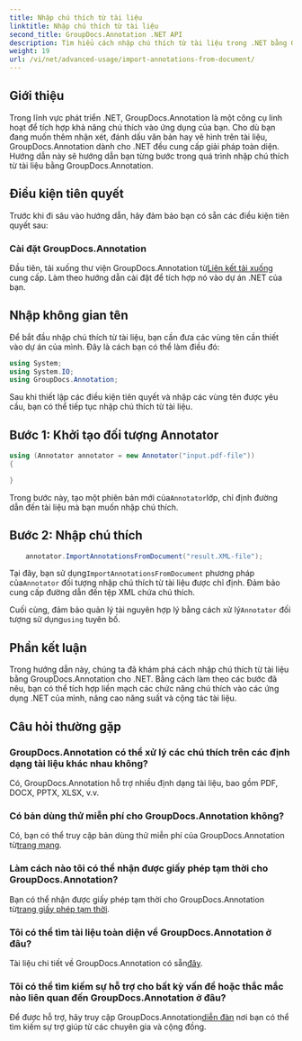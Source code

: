 ```yaml
---
title: Nhập chú thích từ tài liệu
linktitle: Nhập chú thích từ tài liệu
second_title: GroupDocs.Annotation .NET API
description: Tìm hiểu cách nhập chú thích từ tài liệu trong .NET bằng GroupDocs.Annotation. Hãy làm theo hướng dẫn từng bước của chúng tôi để tích hợp liền mạch.
weight: 19
url: /vi/net/advanced-usage/import-annotations-from-document/
---
```

## Giới thiệu
Trong lĩnh vực phát triển .NET, GroupDocs.Annotation là một công cụ linh hoạt để tích hợp khả năng chú thích vào ứng dụng của bạn. Cho dù bạn đang muốn thêm nhận xét, đánh dấu văn bản hay vẽ hình trên tài liệu, GroupDocs.Annotation dành cho .NET đều cung cấp giải pháp toàn diện. Hướng dẫn này sẽ hướng dẫn bạn từng bước trong quá trình nhập chú thích từ tài liệu bằng GroupDocs.Annotation.
## Điều kiện tiên quyết
Trước khi đi sâu vào hướng dẫn, hãy đảm bảo bạn có sẵn các điều kiện tiên quyết sau:
### Cài đặt GroupDocs.Annotation
 Đầu tiên, tải xuống thư viện GroupDocs.Annotation từ[Liên kết tải xuống](https://releases.groupdocs.com/annotation/net/) cung cấp. Làm theo hướng dẫn cài đặt để tích hợp nó vào dự án .NET của bạn.

## Nhập không gian tên
Để bắt đầu nhập chú thích từ tài liệu, bạn cần đưa các vùng tên cần thiết vào dự án của mình. Đây là cách bạn có thể làm điều đó:

```csharp
using System;
using System.IO;
using GroupDocs.Annotation;
```

Sau khi thiết lập các điều kiện tiên quyết và nhập các vùng tên được yêu cầu, bạn có thể tiếp tục nhập chú thích từ tài liệu.
## Bước 1: Khởi tạo đối tượng Annotator
```csharp
using (Annotator annotator = new Annotator("input.pdf-file"))
{

}
```
 Trong bước này, tạo một phiên bản mới của`Annotator`lớp, chỉ định đường dẫn đến tài liệu mà bạn muốn nhập chú thích.
## Bước 2: Nhập chú thích
```csharp
	annotator.ImportAnnotationsFromDocument("result.XML-file");
```
 Tại đây, bạn sử dụng`ImportAnnotationsFromDocument` phương pháp của`Annotator` đối tượng nhập chú thích từ tài liệu được chỉ định. Đảm bảo cung cấp đường dẫn đến tệp XML chứa chú thích.

 Cuối cùng, đảm bảo quản lý tài nguyên hợp lý bằng cách xử lý`Annotator` đối tượng sử dụng`using` tuyên bố.

## Phần kết luận
Trong hướng dẫn này, chúng ta đã khám phá cách nhập chú thích từ tài liệu bằng GroupDocs.Annotation cho .NET. Bằng cách làm theo các bước đã nêu, bạn có thể tích hợp liền mạch các chức năng chú thích vào các ứng dụng .NET của mình, nâng cao năng suất và cộng tác tài liệu.
## Câu hỏi thường gặp
### GroupDocs.Annotation có thể xử lý các chú thích trên các định dạng tài liệu khác nhau không?
Có, GroupDocs.Annotation hỗ trợ nhiều định dạng tài liệu, bao gồm PDF, DOCX, PPTX, XLSX, v.v.
### Có bản dùng thử miễn phí cho GroupDocs.Annotation không?
 Có, bạn có thể truy cập bản dùng thử miễn phí của GroupDocs.Annotation từ[trang mạng](https://releases.groupdocs.com/).
### Làm cách nào tôi có thể nhận được giấy phép tạm thời cho GroupDocs.Annotation?
 Bạn có thể nhận được giấy phép tạm thời cho GroupDocs.Annotation từ[trang giấy phép tạm thời](https://purchase.groupdocs.com/temporary-license/).
### Tôi có thể tìm tài liệu toàn diện về GroupDocs.Annotation ở đâu?
 Tài liệu chi tiết về GroupDocs.Annotation có sẵn[đây](https://tutorials.groupdocs.com/annotation/net/).
### Tôi có thể tìm kiếm sự hỗ trợ cho bất kỳ vấn đề hoặc thắc mắc nào liên quan đến GroupDocs.Annotation ở đâu?
 Để được hỗ trợ, hãy truy cập GroupDocs.Annotation[diễn đàn](https://forum.groupdocs.com/c/annotation/10) nơi bạn có thể tìm kiếm sự trợ giúp từ các chuyên gia và cộng đồng.
